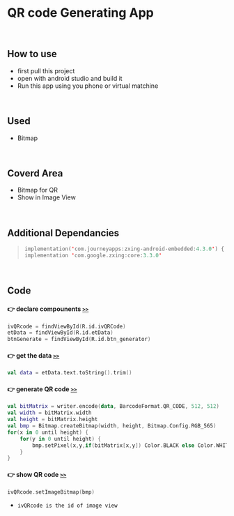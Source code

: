 # QR code Generating App
<br>

## How to use

* first pull this project
* open with android studio and build it
* Run this app using you phone or virtual matchine
<br>

## Used 

* Bitmap
<br>

## Coverd Area

* Bitmap for QR
* Show in Image View
<br>

## Additional Dependancies

>```kotlin
>implementation('com.journeyapps:zxing-android-embedded:4.3.0') { transitive = false }
>implementation 'com.google.zxing:core:3.3.0'
>```
<br>

## Code

#### :point_right: declare compounents  [`>>`](./app/src/main/java/com/example/qrcodeapp/MainActivity.kt)
```kotlin
ivQRcode = findViewById(R.id.ivQRCode)
etData = findViewById(R.id.etData)
btnGenerate = findViewById(R.id.btn_generator)
```

#### :point_right: get the data  [`>>`](./app/src/main/java/com/example/qrcodeapp/MainActivity.kt)
```kotlin
val data = etData.text.toString().trim()
```

#### :point_right: generate QR code [`>>`](./app/src/main/java/com/example/qrcodeapp/MainActivity.kt)
```kotlin
val bitMatrix = writer.encode(data, BarcodeFormat.QR_CODE, 512, 512)
val width = bitMatrix.width
val height = bitMatrix.height
val bmp = Bitmap.createBitmap(width, height, Bitmap.Config.RGB_565)
for(x in 0 until height) {
    for(y in 0 until height) {
        bmp.setPixel(x,y,if(bitMatrix[x,y]) Color.BLACK else Color.WHITE)
    }
}
```

#### :point_right: show QR code [`>>`](./app/src/main/java/com/example/qrcodeapp/MainActivity.kt)
```kotlin
ivQRcode.setImageBitmap(bmp)
```
* `ivQRcode is the id of image view`
                    

